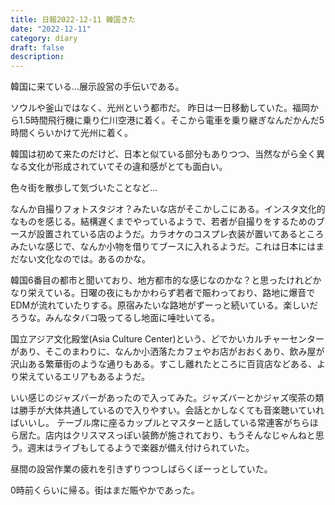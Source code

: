 ```yaml
---
title: 日報2022-12-11 韓国きた
date: "2022-12-11"
category: diary
draft: false
description:
---
```



韓国に来ている…展示設営の手伝いである。

ソウルや釜山ではなく、光州という都市だ。
昨日は一日移動していた。福岡から1.5時間飛行機に乗り仁川空港に着く。そこから電車を乗り継ぎなんだかんだ5時間くらいかけて光州に着く。

韓国は初めて来たのだけど、日本と似ている部分もありつつ、当然ながら全く異なる文化が形成されていてその違和感がとても面白い。

色々街を散歩して気づいたことなど…

なんか自撮りフォトスタジオ？みたいな店がそこかしこにある。インスタ文化的なものを感じる。結構遅くまでやっているようで、若者が自撮りをするためのブースが設置されている店のようだ。カラオケのコスプレ衣装が置いてあるところみたいな感じで、なんか小物を借りてブースに入れるようだ。これは日本にはまだない文化なのでは。あるのかな。

韓国6番目の都市と聞いており、地方都市的な感じなのかな？と思ったけれどかなり栄えている。日曜の夜にもかかわらず若者で賑わっており、路地に爆音でEDMが流れていたりする。原宿みたいな路地がずーっと続いている。楽しいだろうな。みんなタバコ吸ってるし地面に唾吐いてる。

国立アジア文化殿堂(Asia Culture Center)という、どでかいカルチャーセンターがあり、そこのまわりに、なんか小洒落たカフェやお店がおおくあり、飲み屋が沢山ある繁華街のような通りもある。すこし離れたところに百貨店などある、より栄えているエリアもあるようだ。

いい感じのジャズバーがあったので入ってみた。ジャズバーとかジャズ喫茶の類は勝手が大体共通しているので入りやすい。会話とかしなくても音楽聴いていればいいし。
テーブル席に座るカップルとマスターと話している常連客がちらほら居た。店内はクリスマスっぽい装飾が施されており、もうそんなじゃんねと思う。週末はライブもしてるようで楽器が備え付けられていた。

昼間の設営作業の疲れを引きずりつつしばらくぼーっとしていた。

0時前くらいに帰る。街はまだ賑やかであった。